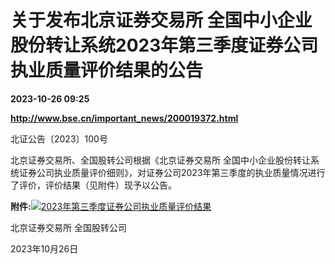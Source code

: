 # 关于发布北京证券交易所 全国中小企业股份转让系统2023年第三季度证券公司执业质量评价结果的公告

**2023-10-26 09:25**

**http://www.bse.cn/important_news/200019372.html**

北证公告〔2023〕100号

  

北京证券交易所、全国股转公司根据《北京证券交易所 全国中小企业股份转让系统证券公司执业质量评价细则》，对证券公司2023年第三季度的执业质量情况进行了评价，评价结果（见附件）现予以公告。

  

**附件:**![](http://www.bse.cn/static/vendor/ueditor/dialogs/attachment/fileTypeImages/icon_default.png)[2023年第三季度证券公司执业质量评价结果](http://www.bse.cn/uploads/1/file/public/202310/20231026151355_8asiaowe1c.pdf)  

  

  

北京证券交易所 全国股转公司

2023年10月26日